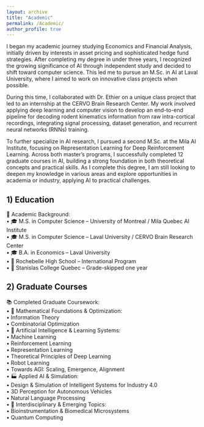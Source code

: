 ```yaml
---
layout: archive
title: "Academic"
permalink: /Academic/
author_profile: true
---
```



I began my academic journey studying Economics and Financial Analysis, initially driven by interests in asset pricing and sophisticated hedge fund strategies. After completing my degree in under three years, I recognized the growing significance of AI through independent study and decided to shift toward computer science. This led me to pursue an M.Sc. in AI at Laval University, where I aimed to work on innovative class projects when possible.

During this time, I collaborated with Dr. Ethier on a unique class project that led to an internship at the CERVO Brain Research Center. My work involved applying deep learning and computer vision to develop an end-to-end pipeline for decoding rodent kinematics information from raw intra-cortical recordings, integrating signal processing, dataset generation, and recurrent neural networks (RNNs) training.

To further specialize in AI research, I pursued a second M.Sc. at the Mila AI Institute, focusing on Representation Learning for Deep Reinforcement Learning. Across both master’s programs, I successfully completed 12 graduate courses in AI, building a strong foundation in both theoretical concepts and practical skills. As I complete this degree, I am still looking to deepen my knowledge in various areas and explore opportunities in academia or industry, applying AI to practical challenges.





## 1) Education 

📌 Academic Background:  
		• 🎓 M.S. in Computer Science – University of Montreal / Mila Quebec AI Institute  
		• 🎓 M.S. in Computer Science – Laval University / CERVO Brain Research Center  
		• 🎓 B.A. in Economics – Laval University  
		• 🏫 Rochebelle High School – International Program  
		• 🏫 Stanislas College Quebec – Grade-skipped one year  






## 2) Graduate Courses

📚 Completed Graduate Coursework:  
	• 🔢 Mathematical Foundations & Optimization:  
	•	Information Theory  
	•	Combinatorial Optimization  
	• 🤖 Artificial Intelligence & Learning Systems:  
	•	Machine Learning  
	•	Reinforcement Learning  
	•	Representation Learning  
	•	Theoretical Principles of Deep Learning  
	•	Robot Learning  
	•	Towards AGI: Scaling, Emergence, Alignment  
	• 🏭 Applied AI & Simulation:  
	•	Design & Simulation of Intelligent Systems for Industry 4.0  
	•	3D Perception for Autonomous Vehicles  
	•	Natural Language Processing  
	• 🧬 Interdisciplinary & Emerging Topics:  
	•	Bioinstrumentation & Biomedical Microsystems  
	•	Quantum Computing  
